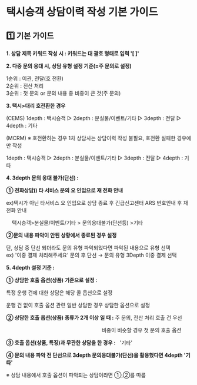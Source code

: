 # 택시승객 상담이력 작성 기본 가이드

**1️⃣ 기본 가이드**
--------------

**1. 상담 제목 키워드 작성 시 : 키워드는 대 괄호 형태로 입력 '[ ]'**

**2. 다중 문의 응대 시, 상담 유형 설정 기준(=주 문의로 설정)**

1순위 : 이관, 전달(호 전환)  
2순위 : 전산 처리  
3순위 : 첫 문의 or 문의 내용 중 비중이 큰 것(주 문의)

**3. 택시>대리 호전환한 경우**

(CEMS) 1depth : 택시승객 ▷ 2depth : 분실물/이벤트/기타 ▷ 3depth : 전달 ▷ 4depth : 기타

(MCRM) ※ 호전환하는 경우 1차 상담사는 상담이력 작성 불필요, 호전환 실패한 경우에만 작성

1depth : 택시승객 ▷ 2depth : 분실물/이벤트/기타 ▷ 3depth : 전달 ▷ 4depth : 기타

**4. 3depth 문의 응대 불가(단선) :**

**① 전화상담)) 타 서비스 문의 오 인입으로 재 전화 안내**

ex)택시가 아닌 타서비스 오 인입으로 상담 종료 후 긴급신고센터 ARS 번호안내 후 재 전화 안내

    택시승객>분실물/이벤트/기타 > 문의응대불가(단선등) >기타

**②문의 내용 파악이 안된 상황에서 종료된 경우 설정**

단, 상담 중 단선 되더라도 문의 유형 파악되었다면 파악된 내용으로 유형 선택  
ex) '이중 결제 처리해주세요' 문의 후 단선 → 문의 유형 3Depth 이중 결제 선택

**5. 4depth 설정 기준 :**

**① 상담한 호출 옵션(상품) 기준으로 설정 :**

특정 운행 건에 대한 상담은 해당 콜 옵션으로 설정

운행 건 없이 호출 옵션 관련 일반 상담한 경우 상담한 옵션으로 설정

**② 상담한 호출 옵션(상품) 종류가 2개 이상 일 때 :** 주 문의, 전산 처리 호출 건 우선 

                                                                  비중이 비슷할 경우 첫 문의 호출 옵션

**③ 호출 옵션(상품, 특징)과 무관한 상담을 한 경우 :**   '기타'

**④ 문의 내용 파악 전 단선으로 3depth 문의응대불가(단선)을 활용했다면 4depth '기타'**

※ 상담 내용에서 호출 옵션이 파악되는 상담이라면 ①,②를 따름
